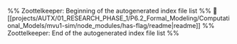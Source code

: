 %% Zoottelkeeper: Beginning of the autogenerated index file list  %%
📄 [[projects/AUTX/01_RESEARCH_PHASE_1/P6.2_Formal_Modeling/Computational_Models/mvu1-sim/node_modules/has-flag/readme|readme]]
%% Zoottelkeeper: End of the autogenerated index file list  %%
